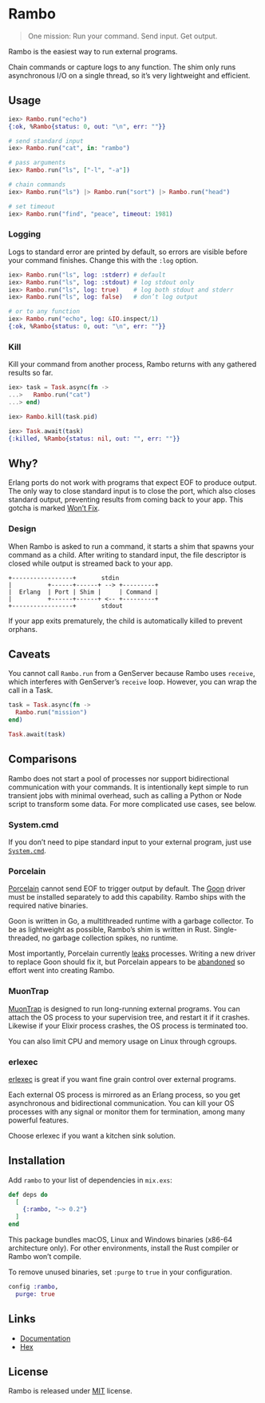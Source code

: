 # Rambo

> One mission: Run your command. Send input. Get output.

Rambo is the easiest way to run external programs.

Chain commands or capture logs to any function. The shim only runs asynchronous
I/O on a single thread, so it’s very lightweight and efficient.

## Usage

```elixir
iex> Rambo.run("echo")
{:ok, %Rambo{status: 0, out: "\n", err: ""}}

# send standard input
iex> Rambo.run("cat", in: "rambo")

# pass arguments
iex> Rambo.run("ls", ["-l", "-a"])

# chain commands
iex> Rambo.run("ls") |> Rambo.run("sort") |> Rambo.run("head")

# set timeout
iex> Rambo.run("find", "peace", timeout: 1981)
```

### Logging

Logs to standard error are printed by default, so errors are visible before your
command finishes. Change this with the `:log` option.

```elixir
iex> Rambo.run("ls", log: :stderr) # default
iex> Rambo.run("ls", log: :stdout) # log stdout only
iex> Rambo.run("ls", log: true)    # log both stdout and stderr
iex> Rambo.run("ls", log: false)   # don’t log output

# or to any function
iex> Rambo.run("echo", log: &IO.inspect/1)
{:ok, %Rambo{status: 0, out: "\n", err: ""}}
```

### Kill

Kill your command from another process, Rambo returns with any gathered results
so far.

```elixir
iex> task = Task.async(fn ->
...>   Rambo.run("cat")
...> end)

iex> Rambo.kill(task.pid)

iex> Task.await(task)
{:killed, %Rambo{status: nil, out: "", err: ""}}
```

## Why?

Erlang ports do not work with programs that expect EOF to produce output. The
only way to close standard input is to close the port, which also closes
standard output, preventing results from coming back to your app. This gotcha
is marked [Won’t Fix](https://bugs.erlang.org/browse/ERL-128).

### Design

When Rambo is asked to run a command, it starts a shim that spawns your command
as a child. After writing to standard input, the file descriptor is closed while
output is streamed back to your app.

```
+-----------------+       stdin
|          +------+------+ --> +---------+
|  Erlang  | Port | Shim |     | Command |
|          +------+------+ <-- +---------+
+-----------------+       stdout
```

If your app exits prematurely, the child is automatically killed to prevent
orphans.

## Caveats

You cannot call `Rambo.run` from a GenServer because Rambo uses `receive`, which
interferes with GenServer’s `receive` loop. However, you can wrap the call in a
Task.

```elixir
task = Task.async(fn ->
  Rambo.run("mission")
end)

Task.await(task)
```

## Comparisons

Rambo does not start a pool of processes nor support bidirectional communication
with your commands. It is intentionally kept simple to run transient jobs with
minimal overhead, such as calling a Python or Node script to transform some
data. For more complicated use cases, see below.

### System.cmd

If you don’t need to pipe standard input to your external program, just use
[`System.cmd`](https://hexdocs.pm/elixir/System.html#cmd/3).

### Porcelain

[Porcelain](https://github.com/alco/porcelain) cannot send EOF to trigger output
by default. The [Goon](https://github.com/alco/goon) driver must be installed
separately to add this capability. Rambo ships with the required native
binaries.

Goon is written in Go, a multithreaded runtime with a garbage collector. To be
as lightweight as possible, Rambo’s shim is written in Rust. Single-threaded, no
garbage collection spikes, no runtime.

Most importantly, Porcelain currently [leaks](https://github.com/alco/porcelain/issues/13)
processes. Writing a new driver to replace Goon should fix it, but Porcelain
appears to be [abandoned](https://github.com/alco/porcelain/issues/50) so effort
went into creating Rambo.

### MuonTrap

[MuonTrap](https://github.com/fhunleth/muontrap) is designed to run long-running
external programs. You can attach the OS process to your supervision tree, and
restart it if it crashes. Likewise if your Elixir process crashes, the OS
process is terminated too.

You can also limit CPU and memory usage on Linux through cgroups.

### erlexec

[erlexec](https://github.com/saleyn/erlexec) is great if you want fine grain
control over external programs.

Each external OS process is mirrored as an Erlang process, so you get
asynchronous and bidirectional communication. You can kill your OS processes
with any signal or monitor them for termination, among many powerful features.

Choose erlexec if you want a kitchen sink solution.

## Installation

Add `rambo` to your list of dependencies in `mix.exs`:

```elixir
def deps do
  [
    {:rambo, "~> 0.2"}
  ]
end
```

This package bundles macOS, Linux and Windows binaries (x86-64 architecture
only). For other environments, install the Rust compiler or Rambo won’t compile.

To remove unused binaries, set `:purge` to `true` in your configuration.

```elixir
config :rambo,
  purge: true
```

## Links

- [Documentation](https://hexdocs.pm/rambo/Rambo.html)
- [Hex](https://hex.pm/packages/rambo)

## License

Rambo is released under [MIT](https://github.com/jayjun/rambo/blob/master/LICENSE.md)
license.
